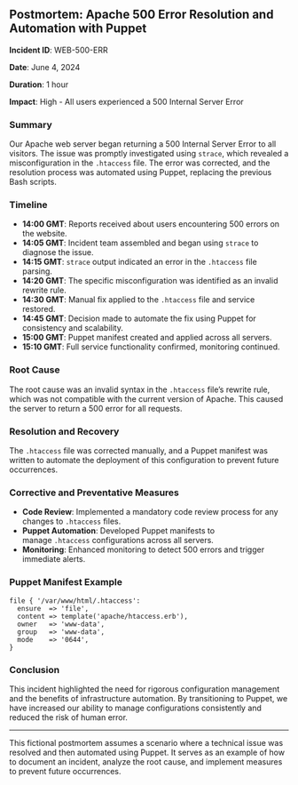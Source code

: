 ## Postmortem: Apache 500 Error Resolution and Automation with Puppet

**Incident ID**: WEB-500-ERR

**Date**: June 4, 2024

**Duration**: 1 hour

**Impact**: High - All users experienced a 500 Internal Server Error

### Summary

Our Apache web server began returning a 500 Internal Server Error to all visitors. The issue was promptly investigated using `strace`, which revealed a misconfiguration in the `.htaccess` file. The error was corrected, and the resolution process was automated using Puppet, replacing the previous Bash scripts.

### Timeline

- **14:00 GMT**: Reports received about users encountering 500 errors on the website.
- **14:05 GMT**: Incident team assembled and began using `strace` to diagnose the issue.
- **14:15 GMT**: `strace` output indicated an error in the `.htaccess` file parsing.
- **14:20 GMT**: The specific misconfiguration was identified as an invalid rewrite rule.
- **14:30 GMT**: Manual fix applied to the `.htaccess` file and service restored.
- **14:45 GMT**: Decision made to automate the fix using Puppet for consistency and scalability.
- **15:00 GMT**: Puppet manifest created and applied across all servers.
- **15:10 GMT**: Full service functionality confirmed, monitoring continued.

### Root Cause

The root cause was an invalid syntax in the `.htaccess` file’s rewrite rule, which was not compatible with the current version of Apache. This caused the server to return a 500 error for all requests.

### Resolution and Recovery

The `.htaccess` file was corrected manually, and a Puppet manifest was written to automate the deployment of this configuration to prevent future occurrences.

### Corrective and Preventative Measures

- **Code Review**: Implemented a mandatory code review process for any changes to `.htaccess` files.
- **Puppet Automation**: Developed Puppet manifests to manage `.htaccess` configurations across all servers.
- **Monitoring**: Enhanced monitoring to detect 500 errors and trigger immediate alerts.

### Puppet Manifest Example

```
file { '/var/www/html/.htaccess':
  ensure  => 'file',
  content => template('apache/htaccess.erb'),
  owner   => 'www-data',
  group   => 'www-data',
  mode    => '0644',
}

```

### Conclusion

This incident highlighted the need for rigorous configuration management and the benefits of infrastructure automation. By transitioning to Puppet, we have increased our ability to manage configurations consistently and reduced the risk of human error.

---

This fictional postmortem assumes a scenario where a technical issue was resolved and then automated using Puppet. It serves as an example of how to document an incident, analyze the root cause, and implement measures to prevent future occurrences.